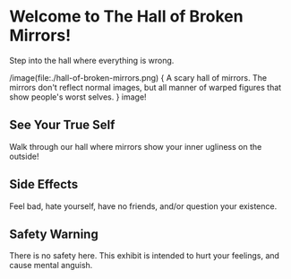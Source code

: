 # Welcome to The Hall of Broken Mirrors!

Step into the hall where everything is wrong.

/image(file:./hall-of-broken-mirrors.png) {
A scary hall of mirrors. The mirrors don't reflect normal images, but all manner of warped figures that show people's worst selves.
} image!

## See Your True Self

Walk through our hall where mirrors show your inner ugliness on the outside!

## Side Effects
Feel bad, hate yourself, have no friends, and/or question your existence.

## Safety Warning
There is no safety here. This exhibit is intended to hurt your feelings, and cause mental anguish.